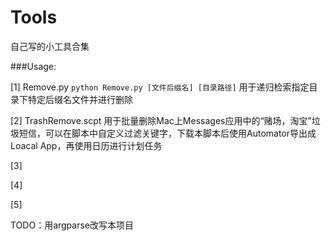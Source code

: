 Tools
=====

自己写的小工具合集

###Usage:

[1] Remove.py `python Remove.py [文件后缀名] [目录路径]` 用于递归检索指定目录下特定后缀名文件并进行删除

[2] TrashRemove.scpt 用于批量删除Mac上Messages应用中的“赌场，淘宝”垃圾短信，可以在脚本中自定义过滤关键字，下载本脚本后使用Automator导出成Loacal App，再使用日历进行计划任务

[3]

[4]

[5]

TODO：用argparse改写本项目

